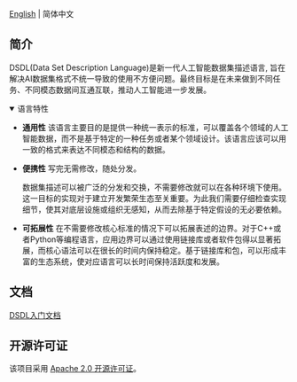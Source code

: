[English](./README.md) | 简体中文

## 简介

DSDL(Data Set Description Language)是新一代人工智能数据集描述语言, 旨在解决AI数据集格式不统一导致的使用不方便问题。最终目标是在未来做到不同任务、不同模态数据间互通互联，推动人工智能进一步发展。

<details open>
<summary>语言特性</summary>

- **通用性**
  该语言主要目的是提供一种统一表示的标准，可以覆盖各个领域的人工智能数据，而不是基于特定的一种任务或者某个领域设计。该语言应该可以用一致的格式来表达不同模态和结构的数据。

- **便携性**
  写完无需修改，随处分发。

  数据集描述可以被广泛的分发和交换，不需要修改就可以在各种环境下使用。这一目标的实现对于建立开发繁荣生态至关重要。为此我们需要仔细检查实现细节，使其对底层设施或组织无感知，从而去除基于特定假设的无必要依赖。

- **可拓展性**
  在不需要修改核心标准的情况下可以拓展表述的边界。对于C++或者Python等编程语言，应用边界可以通过使用链接库或者软件包得以显著拓展，而核心语法可以在很长的时间内保持稳定。基于链接库和包，可以形成丰富的生态系统，使对应语言可以长时间保持活跃度和发展。

</details>

## 文档

[DSDL入门文档](https://opendatalab.github.io/dsdl-docs/)

## 开源许可证

该项目采用 [Apache 2.0 开源许可证](LICENSE)。
